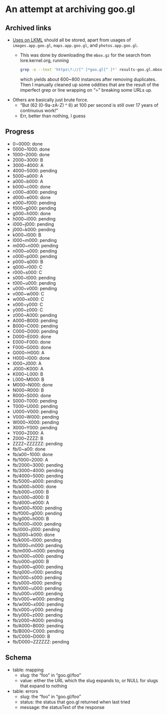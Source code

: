 # An attempt at archiving goo.gl

## Archived links

- [Uses on LKML](https://lore.kernel.org/all/?q=goo.gl%2F) should all be stored, apart from usages of `images.app.goo.gl`, `maps.app.goo.gl`, and `photos.app.goo.gl`.
  - This was done by downloading the `mbox.gz` for the search from lore.kernel.org, running
  
    ```sh
    grep -o --text 'https\?://[^ ]*goo.gl[^ ]*' results-goo.gl.mbox > instances
    ```
    
    which yields about 600~800 instances after removing duplicates. Then I manually cleaned up some oddities that are the result of the imperfect grep or line wrapping on “=” breaking some URLs up.
- Others are basically just brute force.
  - “But (62 (0-9a-zA-Z) ^ 6) at 100 per second is still over 17 years of continuous work!”
  - Err, better than nothing, I guess

## Progress

- 0~0000: done
- 0000~1000: done
- 1000~2000: done
- 2000~3000: B
- 3000~4000: A
- 4000~5000: pending
- 5000~a000: A
- a000~b000: A
- b000~c000: done
- c000~d000: pending
- d000~e000: done
- e000~f000: pending
- f000~g000: pending
- g000~h000: done
- h000~i000: pending
- i000~j000: pending
- j000~k000: pending
- k000~l000: B
- l000~m000: pending
- m000~n000: pending
- n000~o000: pending
- o000~p000: pending
- p000~q000: B
- q000~r000: C
- r000~s000: C
- s000~t000: pending
- t000~u000: pending
- u000~v000: pending
- v000~w000: C
- w000~x000: C
- x000~y000: C
- y000~z000: C
- z000~A000: pending
- A000~B000: pending
- B000~C000: pending
- C000~D000: pending
- D000~E000: done
- E000~F000: done
- F000~G000: done
- G000~H000: A
- H000~I000: done
- I000~J000: A
- J000~K000: A
- K000~L000: B
- L000~M000: B
- M000~N000: done
- N000~R000: B
- R000~S000: done
- S000~T000: pending
- T000~U000: pending
- U000~V000: pending
- V000~W000: pending
- W000~X000: pending
- X000~Y000: pending
- Y000~Z000: A
- Z000~ZZZZ: B
- ZZZZ~ZZZZZZ: pending
- fb/0~a00: done
- fb/a00~1000: done
- fb/1000~2000: A
- fb/2000~3000: pending
- fb/3000~4000: pending
- fb/4000~5000: pending
- fb/5000~a000: pending
- fb/a000~b000: done
- fb/b000~c000: B
- fb/c000~d000: B
- fb/d000~e000: A
- fb/e000~f000: pending
- fb/f000~g000: pending
- fb/g000~h000: B
- fb/h000~i000: pending
- fb/i000~j000: pending
- fb/j000~k000: done
- fb/k000~l000: pending
- fb/l000~m000: pending
- fb/m000~n000: pending
- fb/n000~o000: pending
- fb/o000~p000: B
- fb/p000~q000: pending
- fb/q000~r000: pending
- fb/r000~s000: pending
- fb/s000~t000: pending
- fb/t000~u000: pending
- fb/u000~v000: pending
- fb/v000~w000: pending
- fb/w000~x000: pending
- fb/x000~y000: pending
- fb/y000~z000: pending
- fb/z000~A000: pending
- fb/A000~B000: pending
- fb/B000~C000: pending
- fb/C000~D000: B
- fb/D000~ZZZZZZ: pending

## Schema

- table: mapping
  - slug: the “foo” in “goo.gl/foo”
  - value: either the URL which the slug expands to, or NULL for slugs that expand to nothing
- table: errors
  - slug: the “foo” in “goo.gl/foo”
  - status: the status that goo.gl returned when last tried
  - message: the statusText of the response
